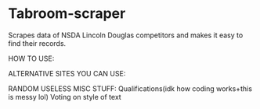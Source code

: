 # Tabroom-scraper
Scrapes data of NSDA Lincoln Douglas competitors and makes it easy to find their records.

HOW TO USE:

ALTERNATIVE SITES YOU CAN USE:

RANDOM USELESS MISC STUFF:
Qualifications(idk how coding works+this is messy lol)
Voting on style of text